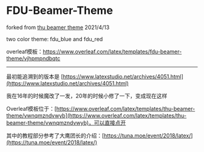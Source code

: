 # FDU-Beamer-Theme

forked from [thu beamer theme](https://github.com/Trinkle23897/THU-Beamer-Theme) 2021/4/13

two color theme: fdu_blue and fdu_red

overleaf模板：https://www.overleaf.com/latex/templates/fdu-beamer-theme/vjhpmpndbqtc
***

最初能追溯到的版本是 [https://www.latexstudio.net/archives/4051.html](https://www.latexstudio.net/archives/4051.html)

我在16年的时候魔改了一发，20年的时候小修了一下，变成现在这样

Overleaf模板位于：[https://www.overleaf.com/latex/templates/thu-beamer-theme/vwnqmzndvwyb](https://www.overleaf.com/latex/templates/thu-beamer-theme/vwnqmzndvwyb)，可以直接点开

其中的教程部分参考了大鹰团长的介绍：[https://tuna.moe/event/2018/latex/](https://tuna.moe/event/2018/latex/)
